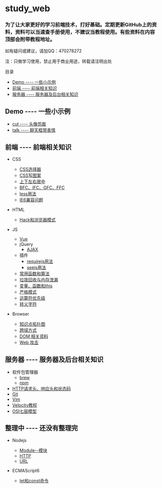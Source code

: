 # study_web

### 为了让大家更好的学习前端技术，打好基础。定期更新GitHub上的资料，资料可以当速查手册使用，不建议当教程使用。有些资料在内容顶部会附带教程地址。

如有疑问或建议，请加QQ：470278272

注：只做学习使用，禁止用于商业用途，转载请注明出处

目录

- [Demo ---- 一些小示例](#demo------一些小示例)
- [前端 ---- 前端相关知识](#前端------前端相关知识)
- [服务器 ---- 服务器及后台相关知识](#服务器------服务器及后台相关知识)

## Demo ---- 一些小示例

- [cut ---- 头像剪裁](../../tree/master/Demo/cut)
- [talk ---- 聊天框带表情](../../tree/master/Demo/talk)

## 前端 ---- 前端相关知识

- CSS
    - [CSS选择器](../../tree/master/前端/CSS/CSS选择器.md)
    - [CSS写图案](../../tree/master/前端/CSS/CSS写图案.html)
    - [上下左右居中](../../tree/master/前端/CSS/上下左右居中.html)
    - [BFC、IFC、GFC、FFC](../../tree/master/前端/CSS/BFC、IFC、GFC、FFC.md)
    - [less用法](../../tree/master/前端/CSS/less)
    - [IE6兼容问题](../../tree/master/前端/CSS/IE6兼容问题.docx)
- HTML
    - [Hack和浏览器模式](../../tree/master/前端/HTML/Hack和浏览器模式.md)
- JS
    - [Vue](../../tree/master/前端/JS/Vue)
    - jQuery
        - [AJAX](../../tree/master/前端/JS/jQuery/AJAX.js)
    - 插件
        - [requirejs用法](../../tree/master/前端/JS/插件/requirejs.js)
        - [seejs用法](../../tree/master/前端/JS/插件/seejs.js)
    - [常用函数和算法](../../tree/master/前端/JS/常用函数和算法.md)
    - [垃圾回收与内存泄漏](../../tree/master/前端/JS/垃圾回收与内存泄漏.md)
    - [变量、函数和this](../../tree/master/前端/JS/变量、函数和this.md)
    - [严格模式](../../tree/master/前端/JS/严格模式.md)
    - [运算符优先级](../../tree/master/前端/JS/运算符优先级.md)
    - [转义字符](../../tree/master/前端/JS/转义字符.md)

- Browser
    - [知识点拓扑图](../../tree/master/前端/Browser/知识点拓扑图)
    - [跨域方式](../../tree/master/前端/Browser/跨域方式.md)
    - [DOM 相关资料](../../tree/master/前端/Browser/DOM)
    - [Web 攻击](../../tree/master/前端/Browser/Web攻击.md)

## 服务器 ---- 服务器及后台相关知识

- 软件包管理器
    - [brew](../../tree/master/服务器/PackageManager/brew.md)
    - [npm](../../tree/master/服务器/PackageManager/npm.md)
- [HTTP请求头、响应头和状态码](../../tree/master/服务器/HTTP请求头、响应头和状态码.md)
- [Git](../../tree/master/服务器/Git.md)
- [Vim](../../tree/master/服务器/Vim/Vim.md)
- [Velocity教程](../../tree/master/服务器/Velocity教程.md)
- [OSI七层模型](../../tree/master/服务器/OSI七层模型.md)

## 整理中 ---- 还没有整理完
- Nodejs
    - [Module--模块](../../tree/master/服务器/Nodejs/Module--模块.md)
    - [HTTP](../../tree/master/服务器/Nodejs/HTTP.md)
    - [URL](../../tree/master/服务器/Nodejs/URL.md)

- ECMAScript6
    - [let和const命令](../../tree/master/前端/JS/ECMAScript6/let和const命令.md)